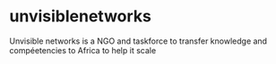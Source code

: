 # unvisiblenetworks
Unvisible networks is a NGO and taskforce to transfer knowledge and compéetencies to Africa to help it scale
